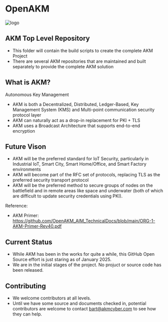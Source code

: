 # OpenAKM
![logo](images/AKMCyberLogo.png)

## AKM Top Level Repository
- This folder will contain the build scripts to create the complete AKM Project
- There are several AKM repositories that are maintained and built separately to provide the complete AKM solution

## What is AKM?
Autonomous Key Management
- AKM is both a Decentralized, Distributed, Ledger-Based, Key Management System (KMS) and Multi-point communication security protocol layer
- AKM can naturally act as a drop-in replacement for PKI + TLS
- AKM uses a Broadcast Architecture that supports end-to-end encryption

## Future Vison
- AKM will be the preferred standard for IoT Security, particularly in Industrial IoT, Smart City, Smart Home/Office, and Smart Factory environments
- AKM will become part of the RFC set of protocols, replacing TLS as the preferred security transport protocol
- AKM will be the preferred method to secure groups of nodes on the battlefield and in remote areas like space and underwater (both of which are difficult to update security credentials using PKI).

Reference:
* AKM Primer:
https://github.com/OpenAKM_AIM_TechnicalDocs/blob/main/ORG-1-AKM-Primer-Rev40.pdf


## Current Status
- While AKM has been in the works for quite a while, this GitHub Open Source effort is just staring as of January 2025.
- We are in the initial stages of the project. No projuct or source code has been released.

## Contributing
- We welcome contributors at all levels.
- Until we have some source and documents checked in, potential contributors are welcome to contact bart@akmcyber.com to see how they can help.
